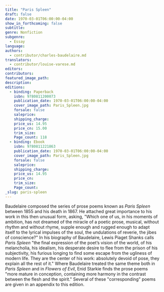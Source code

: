 ```yaml
---
title: "Paris Spleen"
draft: false
date: 1970-03-01T06:00:00-04:00
show_in_forthcoming: false
subtitle:
genre: Nonfiction
subgenre:
  - Essay
language:
authors:
  - contributor/charles-baudelaire.md
translators:
  - contributor/louise-varese.md
editors:
contributors:
featured_image_path:
description:
editions:
  - binding: Paperback
    isbn: 9780811200073
    publication_date: 1970-03-01T06:00:00-04:00
    cover_image_path: Paris_Spleen.jpg
    forsale: false
    saleprice:
    shipping_charge:
    price_us: 14.95
    price_cn: 15.00
    trim_size:
    Page_count: 118
  - binding: Ebook
    isbn: 9780811221863
    publication_date: 1970-03-01T06:00:00-04:00
    cover_image_path: Paris_Spleen.jpg
    forsale: false
    saleprice:
    shipping_charge:
    price_us: 14.95
    price_cn:
    trim_size:
    Page_count:
_slug: paris-spleen
---
```


Baudelaire composed the series of prose poems known as _Paris Spleen_ between 1855 and his death in 1867. He attached great importance to his work in this then unusual form, asking, "Which one of us, in his moments of ambition, has not dreamed of the miracle of a poetic prose, musical, without rhythm and without rhyme, supple enough and rugged enough to adapt itself to the lyrical impulses of the soul, the undulations of reverie, the jibes of conscience?" In his biography of Baudelaire, Lewis Piaget Shanks calls _Paris Spleen_ "the final expression of the poet’s vision of the world, of his melancholia, his idealism, his desperate desire to flee from the prison of his subjectivity, his furious longing to find some escape from the ugliness of modern life. They are the center of his work: absolutely devoid of pose, they explain all the rest of it." Where Baudelaire treated the same theme both in _Paris Spleen_ and in _Flowers of Evil_, Enid Starkie finds the prose poems "more mature in conception, containing more harmony in the contrast between the flesh and the spirit." Several of these "corresponding" poems are given in an appendix to this edition.

